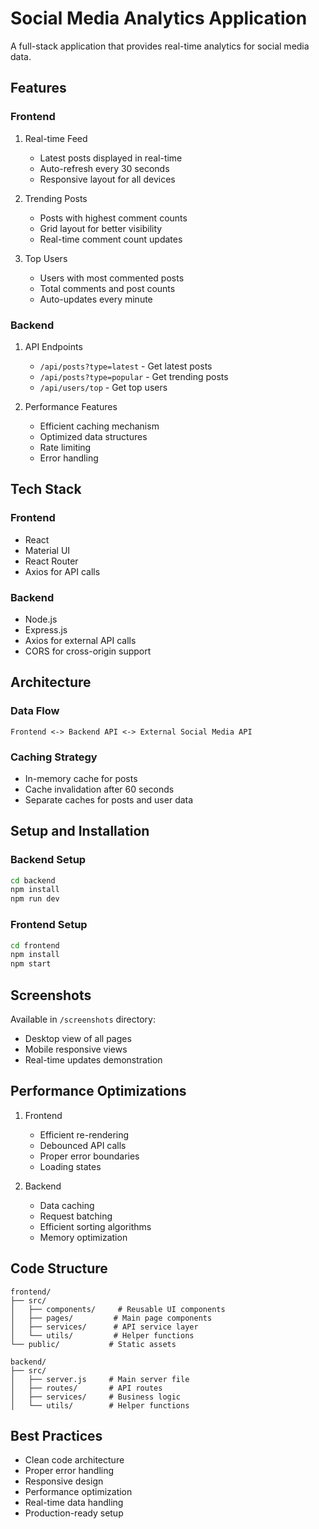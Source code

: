 # Social Media Analytics Application

A full-stack application that provides real-time analytics for social media data.

## Features

### Frontend
1. Real-time Feed
   - Latest posts displayed in real-time
   - Auto-refresh every 30 seconds
   - Responsive layout for all devices

2. Trending Posts
   - Posts with highest comment counts
   - Grid layout for better visibility
   - Real-time comment count updates

3. Top Users
   - Users with most commented posts
   - Total comments and post counts
   - Auto-updates every minute

### Backend
1. API Endpoints
   - `/api/posts?type=latest` - Get latest posts
   - `/api/posts?type=popular` - Get trending posts
   - `/api/users/top` - Get top users

2. Performance Features
   - Efficient caching mechanism
   - Optimized data structures
   - Rate limiting
   - Error handling

## Tech Stack

### Frontend
- React
- Material UI
- React Router
- Axios for API calls

### Backend
- Node.js
- Express.js
- Axios for external API calls
- CORS for cross-origin support

## Architecture

### Data Flow
```
Frontend <-> Backend API <-> External Social Media API
```

### Caching Strategy
- In-memory cache for posts
- Cache invalidation after 60 seconds
- Separate caches for posts and user data

## Setup and Installation

### Backend Setup
```bash
cd backend
npm install
npm run dev
```

### Frontend Setup
```bash
cd frontend
npm install
npm start
```

## Screenshots
Available in `/screenshots` directory:
- Desktop view of all pages
- Mobile responsive views
- Real-time updates demonstration

## Performance Optimizations
1. Frontend
   - Efficient re-rendering
   - Debounced API calls
   - Proper error boundaries
   - Loading states

2. Backend
   - Data caching
   - Request batching
   - Efficient sorting algorithms
   - Memory optimization

## Code Structure
```
frontend/
├── src/
│   ├── components/     # Reusable UI components
│   ├── pages/         # Main page components
│   ├── services/      # API service layer
│   └── utils/         # Helper functions
└── public/           # Static assets

backend/
├── src/
│   ├── server.js     # Main server file
│   ├── routes/       # API routes
│   ├── services/     # Business logic
│   └── utils/        # Helper functions
```

## Best Practices
- Clean code architecture
- Proper error handling
- Responsive design
- Performance optimization
- Real-time data handling
- Production-ready setup 